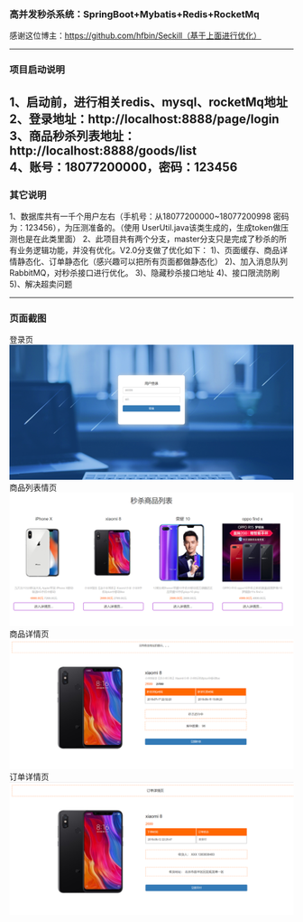 ### 高并发秒杀系统：SpringBoot+Mybatis+Redis+RocketMq 

感谢这位博主：https://github.com/hfbin/Seckill（基于上面进行优化）

---
### 项目启动说明

1、启动前，进行相关redis、mysql、rocketMq地址   
2、登录地址：http://localhost:8888/page/login      
3、商品秒杀列表地址：http://localhost:8888/goods/list   
4、账号：18077200000，密码：123456      
---

### 其它说明
1、数据库共有一千个用户左右（手机号：从18077200000~18077200998 密码为：123456），为压测准备的。（使用 UserUtil.java该类生成的，生成token做压测也是在此类里面）
2、此项目共有两个分支，master分支只是完成了秒杀的所有业务逻辑功能，并没有优化。V2.0分支做了优化如下：
    1)、页面缓存、商品详情静态化、订单静态化（感兴趣可以把所有页面都做静态化）
    2)、加入消息队列RabbitMQ，对秒杀接口进行优化。
    3)、隐藏秒杀接口地址
    4)、接口限流防刷
    5)、解决超卖问题


---
### 页面截图
登录页
![123](img/1.png)
商品列表情页
![123](img/2.png)
商品详情页
![123](img/3.png)
订单详情页
![123](img/4.png)
